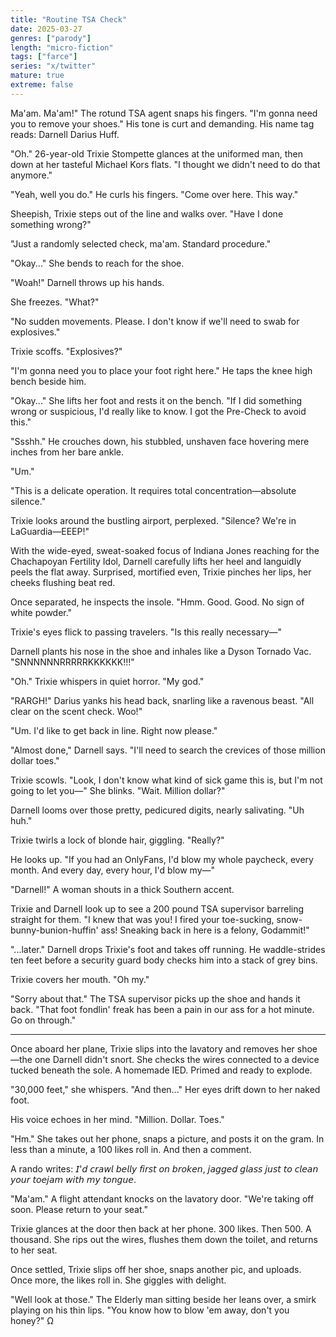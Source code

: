 ```yaml
---
title: "Routine TSA Check"
date: 2025-03-27
genres: ["parody"]
length: "micro-fiction"
tags: ["farce"]
series: "x/twitter"
mature: true
extreme: false
---
```

Ma'am. Ma'am!" The rotund TSA agent snaps his fingers. "I'm gonna need you to remove your shoes." His tone is curt and demanding. His name tag reads: Darnell Darius Huff.

"Oh." 26-year-old Trixie Stompette glances at the uniformed man, then down at her tasteful Michael Kors flats. "I thought we didn't need to do that anymore."

"Yeah, well you do." He curls his fingers. "Come over here. This way."

Sheepish, Trixie steps out of the line and walks over. "Have I done something wrong?"

"Just a randomly selected check, ma'am. Standard procedure."

"Okay..." She bends to reach for the shoe.

"Woah!" Darnell throws up his hands.

She freezes. "What?"

"No sudden movements. Please. I don't know if we'll need to swab for explosives."

Trixie scoffs. "Explosives?"

"I'm gonna need you to place your foot right here." He taps the knee high bench beside him.

"Okay..." She lifts her foot and rests it on the bench. "If I did something wrong or suspicious, I'd really like to know. I got the Pre-Check to avoid this."

"Ssshh." He crouches down, his stubbled, unshaven face hovering mere inches from her bare ankle.

"Um."

"This is a delicate operation. It requires total concentration—absolute silence."

Trixie looks around the bustling airport, perplexed. "Silence? We're in LaGuardia—EEEP!"

With the wide-eyed, sweat-soaked focus of Indiana Jones reaching for the Chachapoyan Fertility Idol, Darnell carefully lifts her heel and languidly peels the flat away. Surprised, mortified even, Trixie pinches her lips, her cheeks flushing beat red. 

Once separated, he inspects the insole. "Hmm. Good. Good. No sign of white powder."

Trixie's eyes flick to passing travelers. "Is this really necessary—"

Darnell plants his nose in the shoe and inhales like a Dyson Tornado Vac. "SNNNNNNRRRRRKKKKKK!!!"

"Oh." Trixie whispers in quiet horror. "My god."

"RARGH!" Darius yanks his head back, snarling like a ravenous beast. "All clear on the scent check. Woo!"

"Um. I'd like to get back in line. Right now please."

"Almost done," Darnell says. "I'll need to search the crevices of those million dollar toes."

Trixie scowls. "Look, I don't know what kind of sick game this is, but I'm not going to let you—" She blinks. "Wait. Million dollar?"

Darnell looms over those pretty, pedicured digits, nearly salivating. "Uh huh."

Trixie twirls a lock of blonde hair, giggling. "Really?"

He looks up. "If you had an OnlyFans, I'd blow my whole paycheck, every month. And every day, every hour, I'd blow my—"

"Darnell!" A woman shouts in a thick Southern accent.

Trixie and Darnell look up to see a 200 pound TSA supervisor barreling straight for them. "I knew that was you! I fired your toe-sucking, snow-bunny-bunion-huffin' ass!  Sneaking back in here is a felony, Godammit!"

"...later." Darnell drops Trixie's foot and takes off running. He waddle-strides ten feet before a security guard body checks him into a stack of grey bins.

Trixie covers her mouth. "Oh my."

"Sorry about that." The TSA supervisor picks up the shoe and hands it back. "That foot fondlin' freak has been a pain in our ass for a hot minute. Go on through."

***

Once aboard her plane, Trixie slips into the lavatory and removes her shoe—the one Darnell didn't snort. She checks the wires connected to a device tucked beneath the sole. A homemade IED. Primed and ready to explode.

"30,000 feet," she whispers. "And then..." Her eyes drift down to her naked foot.

His voice echoes in her mind.
"Million. Dollar. Toes."

"Hm." She takes out her phone, snaps a picture, and posts it on the gram. In less than a minute, a 100 likes roll in. And then a comment.

A rando writes: 𝘐'𝘥 𝘤𝘳𝘢𝘸𝘭 𝘣𝘦𝘭𝘭𝘺 𝘧𝘪𝘳𝘴𝘵 𝘰𝘯 𝘣𝘳𝘰𝘬𝘦𝘯, 𝘫𝘢𝘨𝘨𝘦𝘥 𝘨𝘭𝘢𝘴𝘴 𝘫𝘶𝘴𝘵 𝘵𝘰 𝘤𝘭𝘦𝘢𝘯 𝘺𝘰𝘶𝘳 𝘵𝘰𝘦𝘫𝘢𝘮 𝘸𝘪𝘵𝘩 𝘮𝘺 𝘵𝘰𝘯𝘨𝘶𝘦.

"Ma'am." A flight attendant knocks on the lavatory door. "We're taking off soon. Please return to your seat."

Trixie glances at the door then back at her phone. 300 likes. Then 500. A thousand. She rips out the wires, flushes them down the toilet, and returns to her seat.

Once settled, Trixie slips off her shoe, snaps another pic, and uploads. Once more, the likes roll in. She giggles with delight.

"Well look at those." The Elderly man sitting beside her leans over, a smirk playing on his thin lips. "You know how to blow 'em away, don't you honey?" Ω
